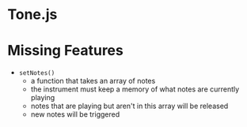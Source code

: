 Tone.js
=======

# Missing Features
- `setNotes()`
	- a function that takes an array of notes
	- the instrument must keep a memory of what notes are currently playing
	- notes that are playing but aren't in this array will be released
	- new notes will be triggered
